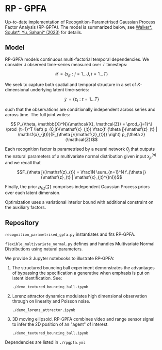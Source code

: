 
# RP - GPFA

Up-to-date implementation of Recognition-Parametrised Gaussian Process Factor Analysis (RP-GPFA).
The model is summarized below, see
[Walker\*, Soulat\*, Yu, Sahani\* (2023)](https://arxiv.org/abs/2209.05661) for details.


## Model

RP-GPFA models continuous multi-factorial temporal dependencies. We consider $J$ observed time-series measured over $T$ timesteps:

$$\mathcal{X} = \{ \mathsf{x}_{jt} : j = 1\dots J, t=1\dots T \}$$

We seek to capture both spatial and temporal structure in a set of $K$-dimensional underlying latent time-series:

$$\mathcal{Z}=\{\mathsf{z}_t:t=1 \dots T\}$$

such that the observations are  conditionally independent across series and across time. The full joint writes:

$$ P_{\theta, \mathbb{X}^N}(\mathcal{X}, \mathcal{Z}) = \prod_{j=1}^J \prod_{t=1}^T \left( p_{0,jt}(\mathsf{x}_{jt}) \frac{f_{\theta j}(\mathsf{z}_{t} | \mathsf{x}_{jt})}{F_{\theta j}(\mathsf{z}_{t})} \right) p_{\theta z}(\mathcal{Z})$$


Each recognition factor is parametrised by a neural network $\theta_j$ that outputs the natural parameters of a multivariate normal distribution given input $\mathsf{x}_{jt}^{(n)}$ and we recall that

$$F_{\theta j}(\mathsf{z}_{t}) = \frac1N \sum_{n=1}^N f_{\theta j}(\mathsf{z}_{t} | \mathsf{x}_{jt}^{(n)})$$

Finally, the prior $p_{\theta z}(\mathcal{Z})$ comprises independent Gaussian Process priors over each latent dimension.

Optimization uses a variational interior bound with additional constraint on the auxiliary factors.

## Repository

`recognition_parametrised_gpfa.py` instantiates and fits RP-GPFA.

`flexible_multivariate_normal.py` defines and handles Multivariate Normal Distributions using natural parameters.

We provide 3 Jupyter notebooks to illustrate RP-GPFA:

1) The structured bouncing ball experiment demonstrates the advantages of bypassing the specification a generative when
emphasis is put on latent identification. See:

    `./demo_textured_bouncing_ball.ipynb`

2) Lorenz attractor dynamics modulates high dimensional observation through on linearity and Poisson noise.

    `./demo_lorenz_attractor.ipynb`

3) 3D moving ellipsoid. RP-GPFA combines video and range sensor signal to infer the 2D position of an "agent" of interest.

    `./demo_textured_bouncing_ball.ipynb`


Dependencies are listed in `./rpgpfa.yml`

